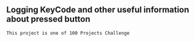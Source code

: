 ## Logging KeyCode and other useful information about pressed button

```bash
This project is one of 100 Projects Challenge
```
